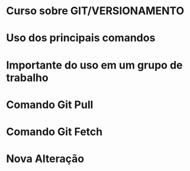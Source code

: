 # Curso sobre GIT/VERSIONAMENTO

# Uso dos principais comandos

# Importante do uso em um grupo de trabalho

# Comando Git Pull

# Comando Git Fetch

# Nova Alteração
